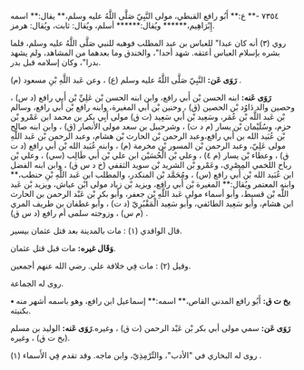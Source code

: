 ٧٣٥٤ -** ع:** أَبُو رافع القبطي، مولى النَّبِيّ صَلَّى اللَّهُ عليه وسلم،** يقال:** اسمه إِبْرَاهِيم،****** ويُقال:****** أسلم، ويُقال: ثابت، ويُقال: هرمز.

روي (٣) أنه كان عبدا" للعباس بن عبد المطلب فوهبه للنبي صَلَّى اللَّهُ عليه وسلم، فلما بشره بإسلام العباس أعتقه. شهد أحدا"، والخندق وما بعدهما من المشاهد، ولم يشهد بدرا"، وكان إسلامه قبل بدر.

**رَوَى عَن:** النَّبِيّ صَلَّى اللَّهُ عليه وسلم (ع) ، وعن عَبد اللَّهِ بْنِ مسعود (م) .

**رَوَى عَنه:** ابنه الحسن بْن أَبي رافع، وابن ابنه الحسن بْن عَلِيِّ بْن أَبي رافع (د س) ، وحصين والد دَاوُد بْن الحصين (ق) ، وحنين بْن أَبي المغيرة، وابنه رافع بْن أَبي رافع، وسالم بْن عَبد اللَّه بْن عُمَر، وسَعِيد بْن أَبي سَعِيد (ت ق) مولى أَبِي بكر بن محمد ابن عَمْرو بْن حزم، وسُلَيْمان بْن يسار (م د ت) ، وشرحبيل بن سعد مولى الأنصار (ق) ، وابن ابنه صالح بْن عُبَيد الله بن أَبي رافع،وعبد الرحمن بْن الحارث بْن هشام، وعبد الرحمن بْن عَبد اللَّهِ مولى عَلِيّ، وعبد الرحمن بْن المسور بْن مخرمة (م) ، وابنه عُبَيد الله بْن أبي رافع (د ت ق) ، وعطاء بْن يسار (م ٤) ، وعلي بْن الْحُسَيْن ابن علي بْن أَبي طَالِب (سي) ، وعلي بْن رباح اللخمي المِصْرِي، وعَمْرو بْن الشريد بْن سويد الثقفي (خ د س ق) ، وابن ابنه الفضل ابن عُبَيد الله بْن أَبي رافع (س) ، ومُحَمَّد بْن المنكدر، والمطلب ابن عَبد اللَّهِ بْنِ حنطب،** وابنه المعتمر ويُقال:** المغيرة بْن أَبي رافع، ويزيد بْن زياد مولى ابْن عياش، ويزيد بْن عَبد اللَّه بْن قسيط، وأبو أسماء مولى عَبد اللَّهِ بْن جعفر، وأبو بكر بْن عَبْد الرحمن بن الحارث ابن هشام، وأبو سَعِيد الطائفي، وأبو سَعِيد الْمَقْبُرِيّ (د ت) ، وأبو غطفان بن طريف المري (م س) ، وزوجته سلمى أم رافع (د س ق) .

قال الواقدي (١) : مات بالمدينة بعد قتل عثمان بيسير.

**وَقَال غيره:** مات قبل قتل عثمان.

وقيل (٢) : مات فِي خلافة علي. رضي الله عنهم أجمعين.

روى له الجماعة.

**• بخ ت ق:** أَبُو رافع المدني القاص،** اسمه:** إسماعيل ابن رافع، وهو باسمه أشهر منه بكنيته.

**رَوَى عَن:** سمي مولى أبي بكر بْن عَبْد الرحمن (ت ق) ، وغيره.**رَوَى عَنه:** الوليد بن مسلم (بخ ت ق) ، وغيره.

روى له البخاري في "الأدب"، والتِّرْمِذِيّ، وابن ماجه. وقد تقدم فِي الأَسماء (١) .